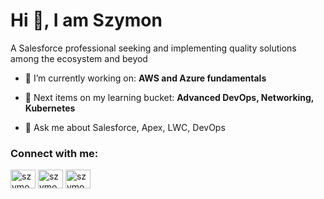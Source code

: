 
<h1> Hi 👋, I am Szymon</h1>

<p>A Salesforce professional seeking and implementing quality solutions among the ecosystem and beyod</p>

- 🌱 I’m currently working on: **AWS and Azure fundamentals**

- 📘 Next items on my learning bucket: **Advanced DevOps, Networking, Kubernetes**

- 💬 Ask me about Salesforce, Apex, LWC, DevOps


<h3 align="left">Connect with me:</h3>
<p align="left">
<a href="https://linkedin.com/in/szymon-halik" target="blank"><img align="center" src="https://raw.githubusercontent.com/rahuldkjain/github-profile-readme-generator/master/src/images/icons/Social/linked-in-alt.svg" alt="szymon-halik" height="30" width="40" /></a>
<a href="https://trailblazer.me/id/shalik" target="blank"><img align="center" src="https://developer.salesforce.com/resource/images/trailhead-flogo.png" alt="szymon-halik" height="30" width="40" /></a>
<a href="https://salesforce.stackexchange.com/users/89175/szymon-halik" target="blank"><img align="center" src="https://raw.githubusercontent.com/rahuldkjain/github-profile-readme-generator/master/src/images/icons/Social/stack-overflow.svg" alt="szymon-halik" height="30" width="40" /></a>
</p>
